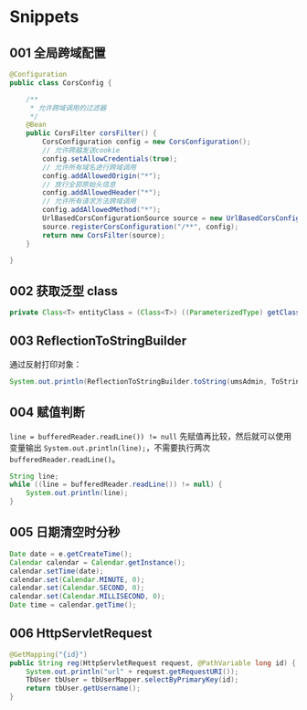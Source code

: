 # Snippets

## 001 全局跨域配置

```java
@Configuration
public class CorsConfig {

    /**
     * 允许跨域调用的过滤器
     */
    @Bean
    public CorsFilter corsFilter() {
        CorsConfiguration config = new CorsConfiguration();
        // 允许跨越发送cookie
        config.setAllowCredentials(true);
        // 允许所有域名进行跨域调用
        config.addAllowedOrigin("*");
        // 放行全部原始头信息
        config.addAllowedHeader("*");
        // 允许所有请求方法跨域调用
        config.addAllowedMethod("*");
        UrlBasedCorsConfigurationSource source = new UrlBasedCorsConfigurationSource();
        source.registerCorsConfiguration("/**", config);
        return new CorsFilter(source);
    }

}
```

## 002 获取泛型 class

```java
private Class<T> entityClass = (Class<T>) ((ParameterizedType) getClass().getGenericSuperclass()).getActualTypeArguments()[0];
```

## 003 ReflectionToStringBuilder

通过反射打印对象：

```java
System.out.println(ReflectionToStringBuilder.toString(umsAdmin, ToStringStyle.MULTI_LINE_STYLE));
```

## 004 赋值判断

`line = bufferedReader.readLine()) != null` 先赋值再比较，然后就可以使用变量输出 `System.out.println(line);`，不需要执行两次 `bufferedReader.readLine()`。

```java
String line;
while ((line = bufferedReader.readLine()) != null) {
    System.out.println(line);
}
```

## 005 日期清空时分秒

```java
Date date = e.getCreateTime();
Calendar calendar = Calendar.getInstance();
calendar.setTime(date);
calendar.set(Calendar.MINUTE, 0);
calendar.set(Calendar.SECOND, 0);
calendar.set(Calendar.MILLISECOND, 0);
Date time = calendar.getTime();
```

## 006 HttpServletRequest

```java
@GetMapping("{id}")
public String reg(HttpServletRequest request, @PathVariable long id) {
    System.out.println("url" + request.getRequestURI());
    TbUser tbUser = tbUserMapper.selectByPrimaryKey(id);
    return tbUser.getUsername();
}
```
